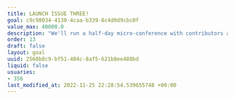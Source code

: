 ```yaml
---
title: LAUNCH ISSUE THREE!
goal: c9c98034-4130-4caa-b339-8c4d0d9cbc0f
value_max: 40000.0
description: "We'll run a half-day micro-conference with contributors and community. We'll discuss issues we face on the (D)Web and in collective publishing."
order: 13
draft: false
layout: goal
uuid: 2568b8c9-bf51-404c-8af5-621b8ee488bd
liquid: false
usuaries:
- 356
last_modified_at: 2022-11-25 22:28:54.539655748 +00:00
---
```


